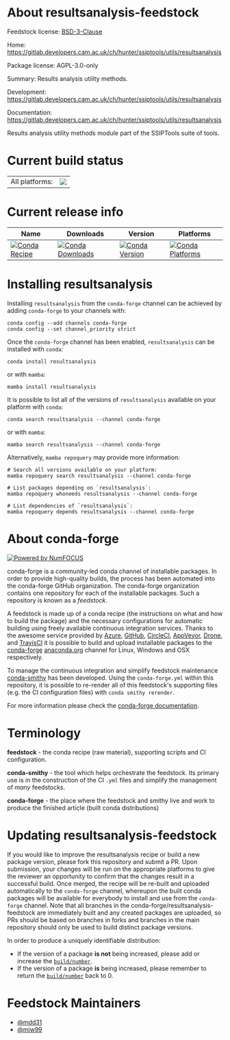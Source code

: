 About resultsanalysis-feedstock
===============================

Feedstock license: [BSD-3-Clause](https://github.com/conda-forge/resultsanalysis-feedstock/blob/main/LICENSE.txt)

Home: https://gitlab.developers.cam.ac.uk/ch/hunter/ssiptools/utils/resultsanalysis

Package license: AGPL-3.0-only

Summary: Results analysis utility methods.

Development: https://gitlab.developers.cam.ac.uk/ch/hunter/ssiptools/utils/resultsanalysis

Documentation: https://gitlab.developers.cam.ac.uk/ch/hunter/ssiptools/utils/resultsanalysis

Results analysis utility methods module part of the SSIPTools suite of tools.


Current build status
====================


<table><tr><td>All platforms:</td>
    <td>
      <a href="https://dev.azure.com/conda-forge/feedstock-builds/_build/latest?definitionId=14153&branchName=main">
        <img src="https://dev.azure.com/conda-forge/feedstock-builds/_apis/build/status/resultsanalysis-feedstock?branchName=main">
      </a>
    </td>
  </tr>
</table>

Current release info
====================

| Name | Downloads | Version | Platforms |
| --- | --- | --- | --- |
| [![Conda Recipe](https://img.shields.io/badge/recipe-resultsanalysis-green.svg)](https://anaconda.org/conda-forge/resultsanalysis) | [![Conda Downloads](https://img.shields.io/conda/dn/conda-forge/resultsanalysis.svg)](https://anaconda.org/conda-forge/resultsanalysis) | [![Conda Version](https://img.shields.io/conda/vn/conda-forge/resultsanalysis.svg)](https://anaconda.org/conda-forge/resultsanalysis) | [![Conda Platforms](https://img.shields.io/conda/pn/conda-forge/resultsanalysis.svg)](https://anaconda.org/conda-forge/resultsanalysis) |

Installing resultsanalysis
==========================

Installing `resultsanalysis` from the `conda-forge` channel can be achieved by adding `conda-forge` to your channels with:

```
conda config --add channels conda-forge
conda config --set channel_priority strict
```

Once the `conda-forge` channel has been enabled, `resultsanalysis` can be installed with `conda`:

```
conda install resultsanalysis
```

or with `mamba`:

```
mamba install resultsanalysis
```

It is possible to list all of the versions of `resultsanalysis` available on your platform with `conda`:

```
conda search resultsanalysis --channel conda-forge
```

or with `mamba`:

```
mamba search resultsanalysis --channel conda-forge
```

Alternatively, `mamba repoquery` may provide more information:

```
# Search all versions available on your platform:
mamba repoquery search resultsanalysis --channel conda-forge

# List packages depending on `resultsanalysis`:
mamba repoquery whoneeds resultsanalysis --channel conda-forge

# List dependencies of `resultsanalysis`:
mamba repoquery depends resultsanalysis --channel conda-forge
```


About conda-forge
=================

[![Powered by
NumFOCUS](https://img.shields.io/badge/powered%20by-NumFOCUS-orange.svg?style=flat&colorA=E1523D&colorB=007D8A)](https://numfocus.org)

conda-forge is a community-led conda channel of installable packages.
In order to provide high-quality builds, the process has been automated into the
conda-forge GitHub organization. The conda-forge organization contains one repository
for each of the installable packages. Such a repository is known as a *feedstock*.

A feedstock is made up of a conda recipe (the instructions on what and how to build
the package) and the necessary configurations for automatic building using freely
available continuous integration services. Thanks to the awesome service provided by
[Azure](https://azure.microsoft.com/en-us/services/devops/), [GitHub](https://github.com/),
[CircleCI](https://circleci.com/), [AppVeyor](https://www.appveyor.com/),
[Drone](https://cloud.drone.io/welcome), and [TravisCI](https://travis-ci.com/)
it is possible to build and upload installable packages to the
[conda-forge](https://anaconda.org/conda-forge) [anaconda.org](https://anaconda.org/)
channel for Linux, Windows and OSX respectively.

To manage the continuous integration and simplify feedstock maintenance
[conda-smithy](https://github.com/conda-forge/conda-smithy) has been developed.
Using the ``conda-forge.yml`` within this repository, it is possible to re-render all of
this feedstock's supporting files (e.g. the CI configuration files) with ``conda smithy rerender``.

For more information please check the [conda-forge documentation](https://conda-forge.org/docs/).

Terminology
===========

**feedstock** - the conda recipe (raw material), supporting scripts and CI configuration.

**conda-smithy** - the tool which helps orchestrate the feedstock.
                   Its primary use is in the construction of the CI ``.yml`` files
                   and simplify the management of *many* feedstocks.

**conda-forge** - the place where the feedstock and smithy live and work to
                  produce the finished article (built conda distributions)


Updating resultsanalysis-feedstock
==================================

If you would like to improve the resultsanalysis recipe or build a new
package version, please fork this repository and submit a PR. Upon submission,
your changes will be run on the appropriate platforms to give the reviewer an
opportunity to confirm that the changes result in a successful build. Once
merged, the recipe will be re-built and uploaded automatically to the
`conda-forge` channel, whereupon the built conda packages will be available for
everybody to install and use from the `conda-forge` channel.
Note that all branches in the conda-forge/resultsanalysis-feedstock are
immediately built and any created packages are uploaded, so PRs should be based
on branches in forks and branches in the main repository should only be used to
build distinct package versions.

In order to produce a uniquely identifiable distribution:
 * If the version of a package **is not** being increased, please add or increase
   the [``build/number``](https://docs.conda.io/projects/conda-build/en/latest/resources/define-metadata.html#build-number-and-string).
 * If the version of a package **is** being increased, please remember to return
   the [``build/number``](https://docs.conda.io/projects/conda-build/en/latest/resources/define-metadata.html#build-number-and-string)
   back to 0.

Feedstock Maintainers
=====================

* [@mdd31](https://github.com/mdd31/)
* [@mjw99](https://github.com/mjw99/)


